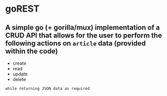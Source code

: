 # goREST

## A simple go (+ gorilla/mux) implementation of a CRUD API that allows for the user to perform the following actions on `article` data (provided within the code)

* create
* read
* update
* delete

```
while returning JSON data as required
```